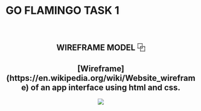 # GO FLAMINGO TASK 1

<br>
<h2 align="center" >WIREFRAME MODEL ⿻</h2>
<h2 align="center">[Wireframe] (https://en.wikipedia.org/wiki/Website_wireframe) of an app interface using html and css.</h2>

<p align="center">
  <img src="https://github.com/user-attachments/assets/b87b4961-66ab-4bd8-827c-53e6a9a16ae9">
</p>
